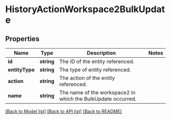 # HistoryActionWorkspace2BulkUpdate

## Properties
Name | Type | Description | Notes
------------ | ------------- | ------------- | -------------
**id** | **string** | The ID of the entity referenced. | 
**entityType** | **string** | The type of entity referenced. | 
**action** | **string** | The action of the entity referenced. | 
**name** | **string** | The name of the workspace2 in which the BulkUpdate occurred. | 

[[Back to Model list]](../../README.md#documentation-for-models) [[Back to API list]](../../README.md#documentation-for-api-endpoints) [[Back to README]](../../README.md)

